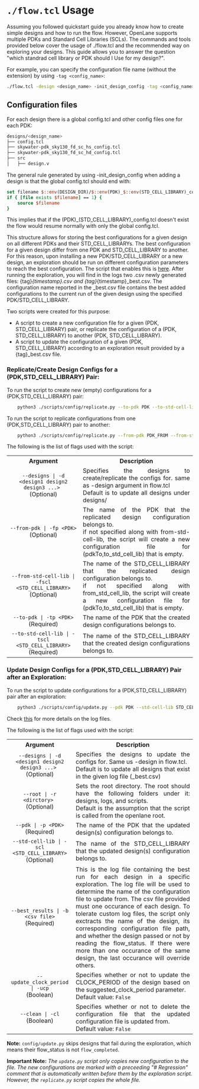 # ``./flow.tcl`` Usage

Assuming you followed quickstart guide you already know how to create simple designs and how to run the flow. However, OpenLane supports multiple PDKs and Standard Cell Libraries (SCLs). The commands and tools provided below cover the usage of ./flow.tcl and the recommended way on exploring your designs. This guide allows you to answer the question "which standrad cell library or PDK should I Use for my design?".

For example, you can specify the configuration file name (without the extension) by using ``-tag <config_name>``:

```bash
./flow.tcl -design <design_name> -init_design_config -tag <config_name>
```


## Configuration files

For each design there is a global config.tcl and other config files one for each PDK:
```bash
designs/<design_name>
├── config.tcl
├── skywater-pdk_sky130_fd_sc_hs_config.tcl
├── skywater-pdk_sky130_fd_sc_hd_config.tcl
├── src
│   ├── design.v
```
The general rule generated by using -init_design_config when adding a design is that the global config.tcl should end with:
```tcl
set filename $::env(DESIGN_DIR)/$::env(PDK)_$::env(STD_CELL_LIBRARY)_config.tcl
if { [file exists $filename] == 1} {
	source $filename
}
```
This implies that if the (PDK)_(STD_CELL_LIBRARY)_config.tcl doesn't exist the flow would resume normally with only the global config.tcl.

This structure allows for storing the best configurations for a given design on all different PDKs and their STD_CELL_LIBRARYs. The best configuration for a given design differ from one PDK and STD_CELL_LIBRARY to another.
For this reason, upon installing a new PDK/STD_CELL_LIBRARY or a new design, an exploration should be run on different configuration parameters to reach the best configuration. The script that enables this is [here][1]. 
After running the exploration, you will find in the logs two .csv newly generated files: {tag}_{timestamp}.csv and {tag}_{timestamp}_best.csv. The configuration name reported in the _best.csv file contains the best added configurations to the current run of the given design using the specified PDK/STD_CELL_LIBRARY.

Two scripts were created for this purpose:
 - A script to create a new configuration file for a given (PDK, STD_CELL_LIBRARY) pair, or replicate the configuration of a (PDK, STD_CELL_LIBRARY) to another (PDK, STD_CELL_LIBRARY).
 - A script to update the configuration of a given (PDK, STD_CELL_LIBRARY) according to an exploration result provided by a {tag}_best.csv file.

### Replicate/Create Design Configs for a (PDK,STD_CELL_LIBRARY) Pair:

To run the script to create new (empty) configurations for a (PDK,STD_CELL_LIBRARY) pair:
```bash
    python3 ./scripts/config/replicate.py --to-pdk PDK --to-std-cell-lib STD_CELL_LIBRARY
```

To run the script to replicate configurations from one (PDK,STD_CELL_LIBRARY) pair to another:
```bash
    python3 ./scripts/config/replicate.py --from-pdk PDK_FROM --from-std-cell-lib STD_CELL_LIBRARY_FROM --to-pdk PDK --to-std-cell-lib STD_CELL_LIBRARY
```

The following is the list of flags used with the script:
<table>
    <tr>
        <th>
        Argument
        </th>
        <th >
        Description
        </th>
    </tr>
    <tr>
        <td align="center">
            <code>--designs | -d &lt;design1 design2 design3 ...&gt; </code> <br> (Optional)
        </td>
        <td align="justify">
            Specifies the designs to create/replicate the configs for. same as -design argument in flow.tcl <br> Default is to update all designs under designs/
        </td>
    </tr>
    <tr>
        <td align="center">
            <code>--from-pdk | -fp &lt;PDK&gt;</code> <br> (Optional)
        </td>
        <td align="justify">
            The name of the PDK that the replicated design configuration belongs to. <br> if not specified along with from-std-cell-lib, the script will create a new configuration file for (pdkTo,to_std_cell_lib) that is empty.
        </td>
    </tr>
    <tr>
        </tr>
        <td align="center">
            <code>--from-std-cell-lib | -fscl &lt;STD_CELL_LIBRARY&gt;</code> <br> (Optional)
        </td>
        <td align="justify">
            The name of the STD_CELL_LIBRARY that the replicated design configuration belongs to. <br> if not specified along with from_std_cell_lib, the script will create a new configuration file for (pdkTo,to_std_cell_lib) that is empty.
        </td>
    </tr>
    <tr>
        </tr>
        <td align="center">
            <code>--to-pdk | -tp &lt;PDK&gt;</code> <br> (Required)
        </td>
        <td align="justify">
            The name of the PDK that the created design configurations belongs to.
        </td>
    <tr>
        </tr>
        <td align="center">
            <code>--to-std-cell-lib | -tscl &lt;STD_CELL_LIBRARY&gt;</code> <br> (Required)
        </td>
        <td align="justify">
            The name of the STD_CELL_LIBRARY that the created design configurations belongs to.
        </td>
    </tr>
</table>

### Update Design Configs for a (PDK,STD_CELL_LIBRARY) Pair after an Exploration:

To run the script to update configurations for a (PDK,STD_CELL_LIBRARY) pair after an exploration:
```bash
    python3 ./scripts/config/update.py --pdk PDK --std-cell-lib STD_CELL_LIBRARY --best_results SW_exploration_best.csv
```

Check [this][1] for more details on the log files.

The following is the list of flags used with the script:
<table>
    <tr>
        <th>
        Argument
        </th>
        <th >
        Description
        </th>
    </tr>
    <tr>
        <td align="center">
            <code>--designs | -d &lt;design1 design2 design3 ...&gt; </code> <br> (Optional)
        </td>
        <td align="justify">
            Specifies the designs to update the configs for. Same us -design in flow.tcl. <br> Default is to update all designs that exist in the given log file (_best.csv)
        </td>
    </tr>
    <tr>
        </tr>
        <td align="center">
            <code>--root | -r &lt;dirctory&gt; </code> <br> (Optional)
        </td>
        <td align="justify">
            Sets the root directory. The root should have the following folders under it: designs, logs, and scripts. <br> Default is the assumption that the script is called from the openlane root. 
        </td>
    </tr>
    <tr>
        <td align="center">
            <code>--pdk | -p &lt;PDK&gt;</code> <br> (Required)
        </td>
        <td align="justify">
            The name of the PDK that the updated design(s) configuration belongs to.
        </td>
    </tr>
    <tr>
        </tr>
        <td align="center">
            <code>--std-cell-lib | -scl &lt;STD_CELL_LIBRARY&gt;</code> <br> (Optional)
        </td>
        <td align="justify">
            The name of the STD_CELL_LIBRARY that the updated design(s) configuration belongs to.
        </td>
    </tr>
      <tr>
        </tr>
        <td align="center">
            <code>--best_results | -b &lt;csv file&gt;</code> <br> (Required)
        </td>
        <td align="justify">
            This is the log file containing the best run for each design in a specific exploration. The log file will be used to determine the name of the configuration file to update from.
            The csv file provided must one occurance of each design.
            To tolerate custom log files, the script only exctracts the name of the design, its corresponding configuration file path, and whether the design passed or not by reading the flow_status. If there were more than one occurance of the same design, the last occurance will override others. 
        </td>
    </tr>
      <tr>
        </tr>
        <td align="center">
            <code>--update_clock_period | -ucp</code> <br> (Boolean)
        </td>
        <td align="justify">
            Specifies whether or not to update the CLOCK_PERIOD of the design based on the suggested_clock_period parameter.<br> Default value: <code>False</code>
        </td>
    </tr>
      <tr>
        </tr>
        <td align="center">
            <code>--clean | -cl</code> <br> (Boolean)
        </td>
        <td align="justify">
            Specifies whether or not to delete the configuration file that the updated configuration file is updated from.<br> Default value: <code>False</code>
        </td>
    </tr>
</table>

**Note:** `config/update.py` skips designs that fail during the exploration, which means their flow_status is not `flow_completed`.

**Important Note:** *The `update.py` script only copies new configuration to the file. The new configurations are marked with a preceeding "# Regression" comment that is automatically written before them by the exploration script. However, the `replicate.py` script copies the whole file.*

[1]: ../../regression_results/README.md
[2]: configuration.md
